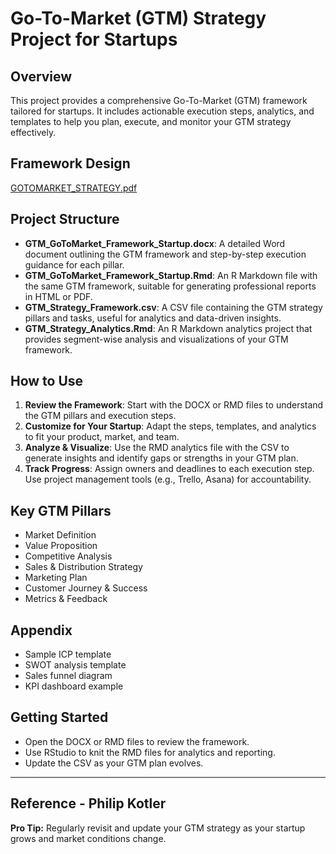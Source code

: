 # Go-To-Market (GTM) Strategy Project for Startups

## Overview
This project provides a comprehensive Go-To-Market (GTM) framework tailored for startups. It includes actionable execution steps, analytics, and templates to help you plan, execute, and monitor your GTM strategy effectively.

## Framework Design

[GOTOMARKET_STRATEGY.pdf](https://github.com/user-attachments/files/20646810/GOTOMARKET_STRATEGY.pdf)



## Project Structure
- **GTM_GoToMarket_Framework_Startup.docx**: A detailed Word document outlining the GTM framework and step-by-step execution guidance for each pillar.
- **GTM_GoToMarket_Framework_Startup.Rmd**: An R Markdown file with the same GTM framework, suitable for generating professional reports in HTML or PDF.
- **GTM_Strategy_Framework.csv**: A CSV file containing the GTM strategy pillars and tasks, useful for analytics and data-driven insights.
- **GTM_Strategy_Analytics.Rmd**: An R Markdown analytics project that provides segment-wise analysis and visualizations of your GTM framework.

## How to Use
1. **Review the Framework**: Start with the DOCX or RMD files to understand the GTM pillars and execution steps.
2. **Customize for Your Startup**: Adapt the steps, templates, and analytics to fit your product, market, and team.
3. **Analyze & Visualize**: Use the RMD analytics file with the CSV to generate insights and identify gaps or strengths in your GTM plan.
4. **Track Progress**: Assign owners and deadlines to each execution step. Use project management tools (e.g., Trello, Asana) for accountability.

## Key GTM Pillars
- Market Definition
- Value Proposition
- Competitive Analysis
- Sales & Distribution Strategy
- Marketing Plan
- Customer Journey & Success
- Metrics & Feedback

## Appendix
- Sample ICP template
- SWOT analysis template
- Sales funnel diagram
- KPI dashboard example

## Getting Started
- Open the DOCX or RMD files to review the framework.
- Use RStudio to knit the RMD files for analytics and reporting.
- Update the CSV as your GTM plan evolves.

---
## Reference - Philip Kotler

**Pro Tip:** Regularly revisit and update your GTM strategy as your startup grows and market conditions change.
